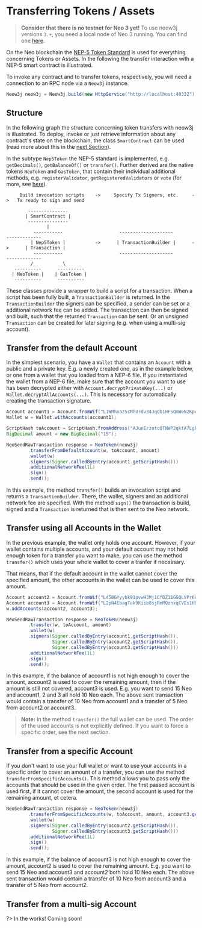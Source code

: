 # Transferring Tokens / Assets

> **Consider that there is no testnet for Neo 3 yet!** To use neow3j versions `3.+`, you need a local node of Neo 3 running. You can find one [here](http://github.com/axlabs/neo3-privatenet-docker).

On the Neo blockchain the [NEP-5 Token Standard](http://github.com/neo-project/proposals/blob/master/nep-5.mediawiki) is used for everything concerning Tokens or Assets. In the following the transfer interaction with a NEP-5 smart contract is illustrated.

To invoke any contract and to transfer tokens, respectively, you will need a connection to an RPC node via a `Neow3j` instance.

```java
Neow3j neow3j = Neow3j.build(new HttpService("http://localhost:40332"));
```

## Structure

In the following graph the structure concerning token transfers with neow3j is illustrated.
To deploy, invoke or just retrieve information about any contract's state on the blockchain, the class `SmartContract` can be used (read more about this in the [next Section](neo3_guides/contract_invocation.md)).

In the subtype `Nep5Token` the NEP-5 standard is implemented, e.g. `getDecimals()`, `getBalanceOf()` or `transfer()`. Further derived are the native tokens `NeoToken` and `GasToken`, that contain their individual additional methods, e.g. `registerValidator`, `getRegisteredValidators` or `vote` (for more, see [here](https://docs.neo.org/v3/docs/en-us/reference/scapi/api/neo.html)).

```
     Build invocation scripts    ->     Specify Tx Signers, etc.     ->   Tx ready to sign and send

        ---------------
       | SmartContract |
        ---------------
               |
          -----------                     --------------------                -------------
         | Nep5Token |           ->      | TransactionBuilder |      ->      | Transaction |
          -----------                     --------------------                -------------
         /           \
   ----------      ----------
  | NeoToken |    | GasToken |
   ----------      ----------
```

These classes provide a wrapper to build a script for a transaction. When a script has been fully built, a `TransactionBuilder` is returned. In the `TransactionBuilder` the signers can be specified, a sender can be set or a additional network fee can be added.
The transaction can then be signed and built, such that the returned `Transaction` can be sent. Or an unsigned `Transaction` can be created for later signing (e.g. when using a multi-sig account).

## Transfer from the default Account

In the simplest scenario, you have a `Wallet` that contains an `Account` with a public and a private key. E.g. a newly
created one, as in the example below, or one from a wallet that you loaded from a NEP-6 file. If you instantiated
the wallet from a NEP-6 file, make sure that the account you want to use has been decrypted either with
`Account.decryptPrivateKey(...)` or `Wallet.decryptAllAccounts(...)`. This is necessary for automatically creating the
transaction signature.

```java
Account account1 = Account.fromWif("L1WMhxazScMhUrdv34JqQb1HFSQmWeN2Kpc1R9JGKwL7CDNP21uR");
Wallet w = Wallet.withAccounts(account1);

ScriptHash toAccount = ScriptHash.fromAddress("AJunErzotcQTNWP2qktA7LgkXZVdHea97H");
BigDecimal amount = new BigDecimal("15");

NeoSendRawTransaction response = NeoToken(neow3j)
        .transferFromDefaultAccount(w, toAccount, amount)
        .wallet(w)
        .signers(Signer.calledByEntry(account1.getScriptHash()))
        .additionalNetworkFee(1L)
        .sign()
        .send();
```

In this example, the method `transfer()` builds an invocation script and returns a `TransactionBuilder`. There, the wallet, signers and an additional network fee are specified. With the method `sign()` the transaction is build, signed and a `Transaction` is returned that is then sent to the Neo network.

## Transfer using all Accounts in the Wallet

In the previous example, the wallet only holds one account. However, if your wallet contains multiple accounts, and your default account may not hold enough token for a transfer you want to make, you can use the method `transfer()` which uses your whole wallet to cover a tranfer if necessary.

That means, that if the default account in the wallet cannot cover the specified amount, the other accounts in the wallet can be used to cover this amount.

```java
Account account2 = Account.fromWif("L45BGYyybk91pvwH3Mj1CfDZ11GGQLVPr6qfzpWugeP4WeJZyfki"));
Account account3 = Account.fromWif("L2pN4EbagTuk9Kiib8sjRmMQznxqCVEs1HR8DRaxmnPicjg9FdNc");
w.addAccounts(account2, account3);

NeoSendRawTransaction response = NeoToken(neow3j)
        .transfer(w, toAccount, amount)
        .wallet(w)
        .signers(Signer.calledByEntry(account1.getScriptHash()),
                 Signer.calledByEntry(account2.getScriptHash()),
                 Signer.calledByEntry(account3.getScriptHash()))
        .additionalNetworkFee(1L)
        .sign()
        .send();
```

In this example, if the balance of account1 is not high enough to cover the amount, account2 is used to cover the remaining amount, then if the amount is still not covered, account3 is used.
E.g. you want to send 15 Neo and account1, 2 and 3 all hold 10 Neo each. The above sent transaction would contain a transfer of 10 Neo from account1 and a transfer of 5 Neo from account2 or account3.

> **Note:** In the method `transfer()` the full wallet can be used. The order of the used accounts is not explicitly defined. If you want to force a specific order, see the next section.

## Transfer from a specific Account

If you don't want to use your full wallet or want to use your accounts in a specific order to cover an amount of a transfer, you can use the method `transferFromSpecificAccounts()`. This method allows you to pass only the accounts that should be used in the given order. The first passed account is used first, if it cannot cover the amount, the second account is used for the remaining amount, et cetera.

```java
NeoSendRawTransaction response = NeoToken(neow3j)
        .transferFromSpecificAccounts(w, toAccount, amount, account3.getScriptHash(), account2.getScriptHash())
        .wallet(w)
        .signers(Signer.calledByEntry(account2.getScriptHash()),
                 Signer.calledByEntry(account3.getScriptHash()))
        .additionalNetworkFee(1L)
        .sign()
        .send();
```

In this example, if the balance of account3 is not high enough to cover the amount, account2 is used to cover the remaining amount.
E.g. you want to send 15 Neo and account3 and account2 both hold 10 Neo each. The above sent transaction would contain a transfer of 10 Neo from account3 and a transfer of 5 Neo from account2.

## Transfer from a multi-sig Account

?> In the works! Coming soon!

<!-- Multi-sig addresses are usually not controlled by one single entity. Meaning the private keys of the involved key pairs
are not all available to sign a transaction locally. So this scenario is different in the signing step.

The account used in the transfer must be constructed from the public keys involved in the multi-sig address (see Section [Wallets and Accounts](neo3_guides/wallets_and_accounts.md)). -->

<!-- todo: show how to create ECPublicKey from byte[] -->

<!-- ```java
List<ECPulicKey> keys = Arrays.asList(publicKey1, publicKey2);
Account multiSigAcct = Account.createMultiSigAccount(keys, 2);
```

If those are not available you can also instantiate the account from just the multi-sig address.

```java
Account multiSigAcct = Account.fromAddress("ATcWffQV1A7NMEsqQ1RmKfS7AbSqcAp2hd");
```

This account does not own the key material to properly sign a transaction. Neow3j can only fetch the address's/account's
balances. Signing the transaction is up to you. It is the raw transaction byte array that needs to be signed by the
required number of keys. Then the signatures are combined in a witness script.

```java
byte[] unsignedTxHex = txBuilder.;
SignatureData sig1 = Sign.signMessage(unsignedTxHex, keyPair1);
SignatureData sig2 = Sign.signMessage(unsignedTxHex, keyPair2);
RawScript witness = RawScript.createMultiSigWitness(2, Arrays.asList(sig1, sig2), keys);
```

This is an unlikely example because it means that you where in possession of both key pairs which makes the usage of a
multi-sig address obsolete. But it shows the basic requirements to make this transfer happen. Neow3j does not yet
provide a mechanism to collect signatures from different parties.

It is important that the raw transaction byte array is fetched with the `toArrayWithoutScripts()` method and not
`toArray()`. The scripts part that is excluded in the former is exactly what is created and appended with the witness.

The created witness can now be added to the asset transfer. Then the transfer can be executed. The whole example code
looks as follows:

```java
Neow3j neow3j = Neow3j.build(new HttpService("http://seed7.ngd.network:10332"));
Account multiSigAcct = Account.fromAddress("ATcWffQV1A7NMEsqQ1RmKfS7AbSqcAp2hd").build();
multiSigAcct.updateAssetBalances(neow3j);
AssetTransfer at = new AssetTransfer.Builder(neow3j)
        .account(multiSigAcct)
        .output(NEOAsset.HASH_ID, 1, "AK2nJJpJr6o664CWJKi1QRXjqeic2zRp8y")
        .build();

byte[] unsignedTxHex = at.getTransaction().toArrayWithoutScripts();
SignatureData sig1 = Sign.signMessage(unsignedTxHex, keyPair1);
SignatureData sig2 = Sign.signMessage(unsignedTxHex, keyPair2);
RawScript witness = RawScript.createMultiSigWitness(2, Arrays.asList(sig1, sig2), keys);

at.addWitness(witness).send();
``` -->
